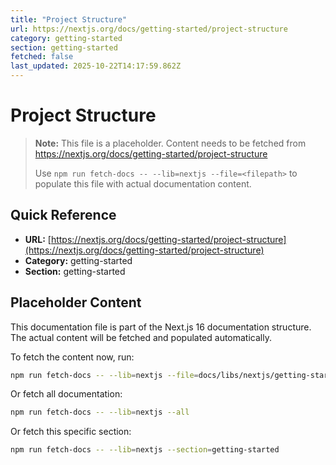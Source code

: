 ```yaml
---
title: "Project Structure"
url: https://nextjs.org/docs/getting-started/project-structure
category: getting-started
section: getting-started
fetched: false
last_updated: 2025-10-22T14:17:59.862Z
---
```


# Project Structure

> **Note:** This file is a placeholder. Content needs to be fetched from https://nextjs.org/docs/getting-started/project-structure
>
> Use `npm run fetch-docs -- --lib=nextjs --file=<filepath>` to populate this file with actual documentation content.

## Quick Reference

- **URL:** [https://nextjs.org/docs/getting-started/project-structure](https://nextjs.org/docs/getting-started/project-structure)
- **Category:** getting-started
- **Section:** getting-started

## Placeholder Content

This documentation file is part of the Next.js 16 documentation structure.
The actual content will be fetched and populated automatically.

To fetch the content now, run:

```bash
npm run fetch-docs -- --lib=nextjs --file=docs/libs/nextjs/getting-started/project-structure.md
```

Or fetch all documentation:

```bash
npm run fetch-docs -- --lib=nextjs --all
```

Or fetch this specific section:

```bash
npm run fetch-docs -- --lib=nextjs --section=getting-started
```
